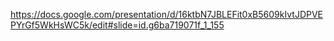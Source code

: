 https://docs.google.com/presentation/d/16ktbN7JBLEFit0xB5609kIvtJDPVEPYrGf5WkHsWC5k/edit#slide=id.g6ba719071f_1_155
